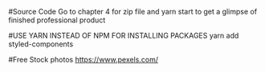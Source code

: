 #Source Code 
Go to chapter 4 for zip file and yarn start to get a glimpse of finished professional product

#USE YARN INSTEAD OF NPM FOR INSTALLING PACKAGES
yarn add styled-components

#Free Stock photos
https://www.pexels.com/